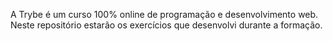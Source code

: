 A Trybe é um curso 100% online de programação e desenvolvimento web. Neste repositório estarão os exercícios que desenvolvi durante a formação.
